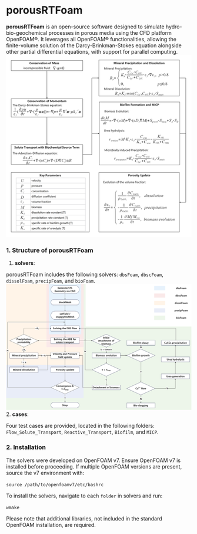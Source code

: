 # porousRTFoam
**porousRTFoam** is an open-source software designed to simulate hydro-bio-geochemical processes in porous media using the CFD platform OpenFOAM®. It leverages all OpenFOAM® functionalities, allowing the finite-volume solution of the Darcy-Brinkman-Stokes equation alongside other partial differential equations, with support for parallel computing. 
![figure2](./figure2.png)


### 1. Structure of porousRTFoam
1. **solvers**:

porousRTFoam includes the following solvers: ```dbsFoam```, ```dbscFoam```, ```dissolFoam```, ```precipFoam```, and ```bioFoam```. 
![figure3](./figure3.png)
2. **cases**: 

Four test cases are provided, located in the following folders: ```Flow_Solute_Transport```, ```Reactive_Transport```, ```Biofilm```, and ```MICP```.

### 2. Installation
The solvers were developed on OpenFOAM v7. Ensure OpenFOAM v7 is installed before proceeding. If multiple OpenFOAM versions are present, source the v7 environment with:

```source /path/to/openfoamv7/etc/bashrc```

To install the solvers, navigate to each ```folder``` in solvers and run:

```wmake```

Please note that additional libraries, not included in the standard OpenFOAM installation, are required.

